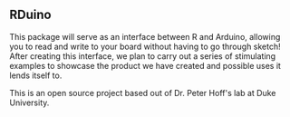 
## RDuino

This package will serve as an interface between R and Arduino, allowing you to read and write to your board without having to go through sketch!
After creating this interface, we plan to carry out a series of stimulating examples to showcase the product we have created and possible uses it lends itself to.

This is an open source project based out of Dr. Peter Hoff's lab at Duke University.


